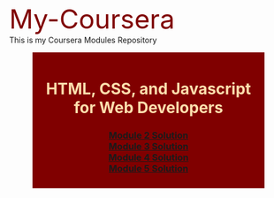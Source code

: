 <span style="color: maroon; font-size:48px;">My-Coursera</span>
<br/>
This is my Coursera Modules Repository
<br/>

<div style="margin: auto;width: 400px; text-align: center; background: maroon; padding: 10px;">
  <h1 style="color:navajowhite;"> HTML, CSS, and Javascript for Web Developers</h1>
<h3>
<a href="https://sirajshaon.github.io/My-Coursera/CourseraModules/CourseraModule2Solution/"> Module 2 Solution </a>
<br/>
<a href="https://sirajshaon.github.io/My-Coursera/CourseraModules/CourseraModule3Solution/"> Module 3 Solution </a>
<br/>
<a href="https://sirajshaon.github.io/My-Coursera/CourseraModules/CourseraModule4Solution/harder/"> Module 4 Solution </a>
<br/>
<a href="https://sirajshaon.github.io/My-Coursera/CourseraModules/CourseraModule5Solution/ "> Module 5 Solution </a>
 </h3></div>
